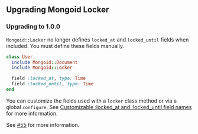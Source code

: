## Upgrading Mongoid Locker

### Upgrading to 1.0.0
`Mongoid::Locker` no longer defines `locked_at` and `locked_until` fields when included. You must define these fields manually.

```ruby
class User
  include Mongoid::Document
  include Mongoid::Locker

  field :locked_at, type: Time
  field :locked_until, type: Time
end
```

You can customize the fields used with a `locker` class method or via a global `configure`. See [Customizable :locked_at and :locked_until field names](https://github.com/mongoid/mongoid-locker#customizable-locked_at-and-locked_until-field-names) for more information.

See [#55](https://github.com/mongoid/mongoid-locker/pull/55) for more information.
